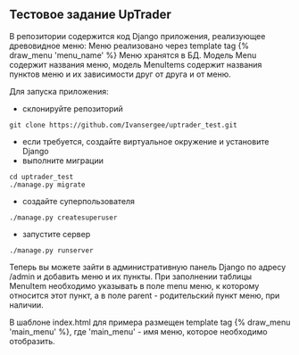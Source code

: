 ## Тестовое задание UpTrader

В репозитории содержится код Django приложения, реализующее древовидное меню:
Меню реализовано через template tag {% draw_menu 'menu_name' %}
Меню хранятся в БД. Модель Menu содержит названия меню, модель MenuItems содержит названия пунктов меню и их зависимости друг от друга и от меню.

Для запуска приложения:
- склонируйте репозиторий
```
git clone https://github.com/Ivansergee/uptrader_test.git
```
- если требуется, создайте виртуальное окружение и установите Django 
- выполните миграции
```
cd uptrader_test
./manage.py migrate
```
- создайте суперпользователя
```
./manage.py createsuperuser
```
- запустите сервер
```
./manage.py runserver
```

Теперь вы можете зайти в административную панель Django по адресу /admin и добавить меню и их пункты.
При заполнении таблицы MenuItem необходимо указывать в поле menu меню, к которому относится этот пункт, а в поле parent - родительский пункт меню, при наличии.

В шаблоне index.html для примера размещен template tag {% draw_menu 'main_menu' %}, где 'main_menu' - имя меню, которое необходимо отобразить.